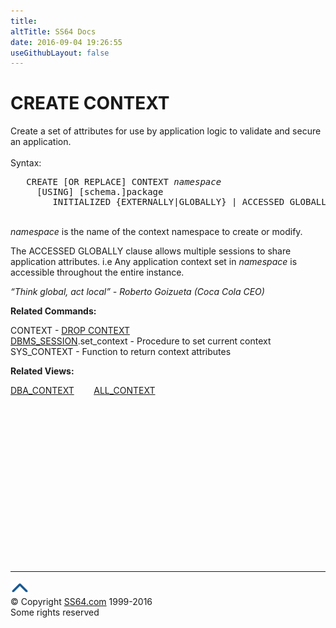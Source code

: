 ```yaml
---
title:
altTitle: SS64 Docs
date: 2016-09-04 19:26:55
useGithubLayout: false
---
```

<!-- #BeginLibraryItem "/Library/head_ora.lbi" --><!-- #EndLibraryItem --><h1>CREATE CONTEXT</h1> 
<p>Create a set of attributes for use by application logic to validate 
  and secure an application.<br>
  <br>
  Syntax:</p>
<pre>   CREATE [OR REPLACE] CONTEXT <i>namespace</i>
     [USING] [schema.]package
        INITIALIZED {EXTERNALLY|GLOBALLY} | ACCESSED GLOBALLY
</pre>
<p><br>
<i>namespace</i> is the name of the context namespace to create or modify.</p>
<p>The ACCESSED GLOBALLY clause allows multiple sessions to
    share application attributes. i.e Any application context set in <i>namespace</i> is
    accessible  throughout
    the entire instance.</p>
<p class="quote"><i> “Think global, act local” - Roberto Goizueta (Coca Cola CEO) </i></p>
<p><b>Related Commands:</b></p>
<p>CONTEXT - <a href="context_d.html">DROP CONTEXT</a><br>
  <a href="../orap/DBMS_SESSION.html">DBMS_SESSION</a>.set_context - Procedure 
  to set current context<br>
  SYS_CONTEXT - Function to return context attributes </p>
<p><b>Related Views:</b></p>
<p class="code"> <a href="../orad/DBA_CONTEXT.html">DBA_CONTEXT</a>&nbsp;&nbsp;&nbsp;&nbsp;&nbsp;&nbsp;&nbsp;&nbsp;<a href="../orad/ALL_CONTEXT.html">ALL_CONTEXT</a></p><!-- #BeginLibraryItem "/Library/foot_ora.lbi" --><p>
<!-- oracle-footer -->
<ins class="adsbygoogle" style="display:inline-block;width:300px;height:250px" data-ad-client="ca-pub-6140977852749469" data-ad-slot="4275490898"></ins>
<script>
(adsbygoogle = window.adsbygoogle || []).push({});
</script></p>
<hr>
<div id="bl" class="footer"><a href="context_c.html#"><img src="../images/top.png" width="30" height="22" alt="Back to the Top"></a></div>
<div id="br" class="footer, tagline">© Copyright <a href="http://ss64.com/">SS64.com</a> 1999-2016<br>
Some rights reserved</div><!-- #EndLibraryItem -->

